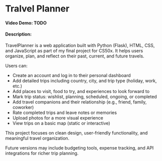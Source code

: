 # Tralvel Planner

#### Video Demo: TODO

#### Description:

TravelPlanner is a web application built with Python (Flask), HTML, CSS, and JavaScript as part of my final project for CS50x.
It helps users organize, plan, and reflect on their past, current, and future travels.

Users can:

- Create an account and log in to their personal dashboard
- Add detailed trips including country, city, and trip type (holiday, work, etc.)
- Add places to visit, food to try, and experiences to look forward to
- Mark trip status: wishlist, planning, scheduled, ongoing, or completed
- Add travel companions and their relationship (e.g., friend, family, coworker)
- Rate completed trips and leave notes or memories
- Upload photos for a more visual experience
- View trips on a basic map (static or interactive)

This project focuses on clean design, user-friendly functionality, and meaningful travel organization.

Future versions may include budgeting tools, expense tracking, and API integrations for richer trip planning.
